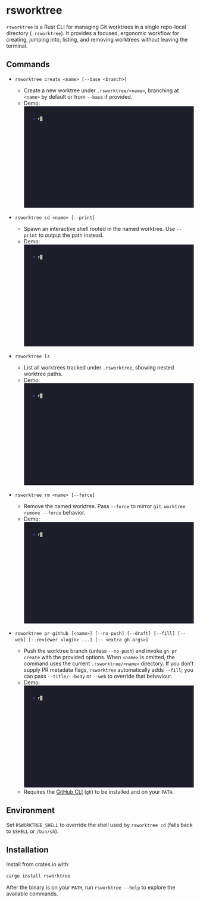 # rsworktree

`rsworktree` is a Rust CLI for managing Git worktrees in a single repo-local directory (`.rsworktree`). It provides a focused, ergonomic workflow for creating, jumping into, listing, and removing worktrees without leaving the terminal.

## Commands

- `rsworktree create <name> [--base <branch>]`
  - Create a new worktree under `.rsworktree/<name>`, branching at `<name>` by default or from `--base` if provided.
  - Demo: ![Create demo](tapes/gifs/create.gif)

- `rsworktree cd <name> [--print]`
  - Spawn an interactive shell rooted in the named worktree. Use `--print` to output the path instead.
  - Demo: ![CD demo](tapes/gifs/cd.gif)

- `rsworktree ls`
  - List all worktrees tracked under `.rsworktree`, showing nested worktree paths.
  - Demo: ![List demo](tapes/gifs/ls.gif)

- `rsworktree rm <name> [--force]`
  - Remove the named worktree. Pass `--force` to mirror `git worktree remove --force` behavior.
  - Demo: ![Remove demo](tapes/gifs/rm.gif)

- `rsworktree pr-github [<name>] [--no-push] [--draft] [--fill] [--web] [--reviewer <login> ...] [-- <extra gh args>]`
  - Push the worktree branch (unless `--no-push`) and invoke `gh pr create` with the provided options. When `<name>` is omitted, the command uses the current `.rsworktree/<name>` directory. If you don’t supply PR metadata flags, `rsworktree` automatically adds `--fill`; you can pass `--title/--body` or `--web` to override that behaviour.
  - Demo: ![PR demo](tapes/gifs/pr_github.gif)
  - Requires the [GitHub CLI](https://cli.github.com/) (`gh`) to be installed and on your `PATH`.

## Environment

Set `RSWORKTREE_SHELL` to override the shell used by `rsworktree cd` (falls back to `$SHELL` or `/bin/sh`).

## Installation

Install from crates.io with:

```bash
cargo install rsworktree
```

After the binary is on your `PATH`, run `rsworktree --help` to explore the available commands.
